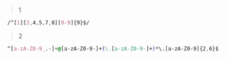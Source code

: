 > 1
```css
  /^[1][3,4,5,7,8][0-9]{9}$/
```
> 2
```css
  ^[a-zA-Z0-9_.-]+@[a-zA-Z0-9-]+(\.[a-zA-Z0-9-]+)*\.[a-zA-Z0-9]{2,6}$
```